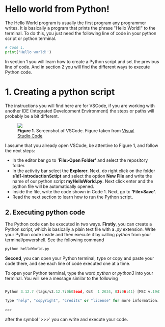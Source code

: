 # Hello world from Python!

The Hello World program is usually the first program any programmer writes. It is basically a program that prints the phrase "Hello World!" to the terminal. To do this, you just need the following line of code in your python script or python terminal.

```python
# Code 1. 
print('Hello world!')
```

In section 1 you will learn how to create a Python script and set the previous line of code. And in section 2 you will find the different ways to execute Python code. 

# 1. Creating a python script

The instructions you will find here are for VSCode, if you are working with another IDE (Integrated Development Environment) the steps or paths will probably be a bit different. 
<figure>
    <img src='https://code.visualstudio.com/assets/docs/getstarted/userinterface/hero.png'/>
    <figcaption><b>Figure 1.</b> Screenshot of VSCode. Figure taken from <a href=''>Visual Studio Code</a> </figcaption>
</figure>

I assume that you already open VSCode, be attentive to Figure 1, and follow the next steps:

- In the editor bar go to **'File>Open Folder'** and select the repository folder.
- In the activity bar select the **Explorer**. Next, do right click on the folder **s1d1-introductionSctipt** and select the option **New File** and write the name of our python script **myHelloWorld.py**. Next click enter and the python file will be automatically opened. 
-  Inside the file, write the code shown in Code 1. Next, go to **'File>Save'**.
- Read the next section to learn how to run the Python script.
 

## 2. Executing python code

The Python code can be executed in two ways. **Firstly**, you can create a Python script, which is basically a plain text file with a *.py* extension. Write your Python code inside and then execute it by calling *python* from your terminal/powershell. See the following command 

```python 
python helloWorld.py
```


**Second**, you can open your Python terminal, type or copy and paste your code there, and see each line of code executed one at a time. 

To open your Python terminal, type the word *python* or *python3* into your terminal. You will see a message similar to the following

```python

Python 3.12.7 (tags/v3.12.7:0b05ead, Oct  1 2024, 03:06:41) [MSC v.1941 64 bit (AMD64)] on win32

Type "help", "copyright", "credits" or "license" for more information.
 
>>>
```

after the symbol '>>>' you can write and execute your code.

